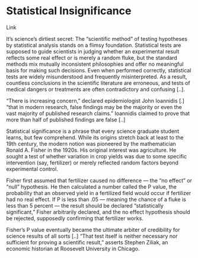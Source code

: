 # Statistical Insignificance

Link

It’s science’s dirtiest secret: The “scientific method” of testing hypotheses by statistical analysis stands on a flimsy foundation. Statistical tests are supposed to guide scientists in judging whether an experimental result reflects some real effect or is merely a random fluke, but the standard methods mix mutually inconsistent philosophies and offer no meaningful basis for making such decisions. Even when performed correctly, statistical tests are widely misunderstood and frequently misinterpreted. As a result, countless conclusions in the scientific literature are erroneous, and tests of medical dangers or treatments are often contradictory and confusing [..].

“There is increasing concern,” declared epidemiologist John Ioannidis [.] “that in modern research, false findings may be the majority or even the vast majority of published research claims.” Ioannidis claimed to prove that more than half of published findings are false [..]

Statistical significance is a phrase that every science graduate student learns, but few comprehend. While its origins stretch back at least to the 19th century, the modern notion was pioneered by the mathematician Ronald A. Fisher in the 1920s. His original interest was agriculture. He sought a test of whether variation in crop yields was due to some specific intervention (say, fertilizer) or merely reflected random factors beyond experimental control.

Fisher first assumed that fertilizer caused no difference — the “no effect” or “null” hypothesis. He then calculated a number called the P value, the probability that an observed yield in a fertilized field would occur if fertilizer had no real effect. If P is less than .05 — meaning the chance of a fluke is less than 5 percent — the result should be declared “statistically significant,” Fisher arbitrarily declared, and the no effect hypothesis should be rejected, supposedly confirming that fertilizer works.

Fisher’s P value eventually became the ultimate arbiter of credibility for science results of all sorts [..] “That test itself is neither necessary nor sufficient for proving a scientific result,” asserts Stephen Ziliak, an economic historian at Roosevelt University in Chicago.
